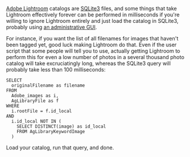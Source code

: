 [Adobe Lightroom](https://www.adobe.com/products/photoshop-lightroom-classic.html) catalogs are [SQLite3](https://sqlite.org/index.html) files, and some things that take Lightroom effectively forever can be performed in milliseconds if you're willing to ignore Lightroom entirely and just load the catalog in SQLite3, probably using [an administrative GUI](https://sqlitebrowser.org).

For instance, if you want the list of all filenames for images that haven't been tagged yet, good luck making Lightroom do that. Even if the user script that some people will tell you to use, actually getting Lightroom to perform this for even a low number of photos in a several thousand photo catalog will take excruciatingly long, whereas the SQLite3 query will probably take less than 100 milliseconds:

```
SELECT
  originalFilename as filename
FROM
  Adobe_images as i,
  AgLibraryFile as f
WHERE
  i.rootFile = f.id_local
AND
  i.id_local NOT IN (
    SELECT DISTINCT(image) as id_local
    FROM AgLibraryKeywordImage
  )
```

Load your catalog, run that query, and done.